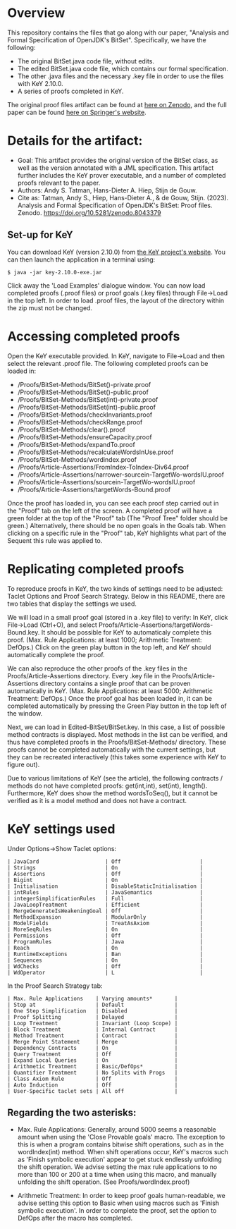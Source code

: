 # Overview
This repository contains the files that go along with our paper, "Analysis and Formal Specification of OpenJDK's BitSet". Specifically, we have the following:
* The original BitSet.java code file, without edits. 
* The edited BitSet.java code file, which contains our formal specification.
* The other .java files and the necessary .key file in order to use the files with KeY 2.10.0.
* A series of proofs completed in KeY.

The original proof files artifact can be found at [here on Zenodo](https://doi.org/10.5281/zenodo.8043379), and the full paper can be found [here on Springer's website](https://doi.org/10.1007/978-3-031-47705-8_8). 

# Details for the artifact:
* Goal: This artifact provides the original version of the BitSet class, as well as the version annotated with a JML specification. This artifact further includes the KeY prover executable, and a number of completed proofs relevant to the paper.
* Authors: Andy S. Tatman, Hans-Dieter A. Hiep, Stijn de Gouw.
* Cite as: Tatman, Andy S., Hiep, Hans-Dieter A., & de Gouw, Stijn. (2023). Analysis and Formal Specification of OpenJDK's BitSet: Proof files. Zenodo. https://doi.org/10.5281/zenodo.8043379

## Set-up for KeY
You can download KeY (version 2.10.0) from [the KeY project's website](https://www.key-project.org/download/). 
You can then launch the application in a terminal using:

`$ java -jar key-2.10.0-exe.jar`

Click away the 'Load Examples' dialogue window.
You can now load completed proofs (.proof files) or proof goals (.key files) through File->Load in the top left.
In order to load .proof files, the layout of the directory within the zip must not be changed.

# Accessing completed proofs
Open the KeY executable provided.
In KeY, navigate to File->Load and then select the relevant .proof file.
The following completed proofs can be loaded in:
* /Proofs/BitSet-Methods/BitSet()-private.proof
* /Proofs/BitSet-Methods/BitSet()-public.proof
* /Proofs/BitSet-Methods/BitSet(int)-private.proof
* /Proofs/BitSet-Methods/BitSet(int)-public.proof
* /Proofs/BitSet-Methods/checkInvariants.proof
* /Proofs/BitSet-Methods/checkRange.proof
* /Proofs/BitSet-Methods/clear().proof
* /Proofs/BitSet-Methods/ensureCapacity.proof
* /Proofs/BitSet-Methods/expandTo.proof
* /Proofs/BitSet-Methods/recalculateWordsInUse.proof
* /Proofs/BitSet-Methods/wordindex.proof
* /Proofs/Article-Assertions/FromIndex-ToIndex-Div64.proof
* /Proofs/Article-Assertions/narrower-sourcein-TargetWo-wordsIU.proof
* /Proofs/Article-Assertions/sourcein-TargetWo-wordsIU.proof
* /Proofs/Article-Assertions/targetWords-Bound.proof

Once the proof has loaded in, you can see each proof step carried out in the "Proof" tab on the left of the screen. 
A completed proof will have a green folder at the top of the "Proof" tab (The "Proof Tree" folder should be green.)
Alternatively, there should be no open goals in the Goals tab. 
When clicking on a specific rule in the "Proof" tab, KeY highlights what part of the Sequent this rule was applied to.


# Replicating completed proofs
To reproduce proofs in KeY, the two kinds of settings need to be adjusted: Taclet Options and Proof Search Strategy.
Below in this README, there are two tables that display the settings we used.

We will load in a small proof goal (stored in a .key file) to verify:
In KeY, click File->Load (Ctrl+O), and select Proofs/Article-Assertions/targetWords-Bound.key.
It should be possible for KeY to automaticaly complete this proof.
(Max. Rule Applications: at least 1000; Arithmetic Treatment: DefOps.)
Click on the green play button in the top left, and KeY should automatically complete the proof.

We can also reproduce the other proofs of the .key files in the Proofs/Article-Assertions directory.
Every .key file in the Proofs/Article-Assertions directory contains a single proof that can be proven automatically in KeY.
(Max. Rule Applications: at least 5000; Arithmetic Treatment: DefOps.)
Once the proof goal has been loaded in, it can be completed automatically by pressing the Green Play button in the top left of the window. 

Next, we can load in Edited-BitSet/BitSet.key.
In this case, a list of possible method contracts is displayed.
Most methods in the list can be verified, and thus have completed proofs in the Proofs/BitSet-Methods/ directory. 
These proofs cannot be completed automatically with the current settings, but they can be recreated interactively (this takes some experience with KeY to figure out).

Due to various limitations of KeY (see the article), the following contracts / methods do not have completed proofs: get(int,int), set(int), length().
Furthermore, KeY does show the method wordsToSeq(), but it cannot be verified as it is a model method and does not have a contract.

# KeY settings used
Under Options->Show Taclet options:
```
| JavaCard                     | Off                         |
| Strings                      | On                          |
| Assertions                   | Off                         |
| Bigint                       | On                          |
| Initialisation               | DisableStaticInitialisation |
| intRules                     | JavaSemantics               |
| integerSimplificationRules   | Full                        |
| JavaLoopTreatment            | Efficient                   |
| MergeGenerateIsWeakeningGoal | Off                         |
| MethodExpansion              | ModularOnly                 |
| ModelFields                  | TreatAsAxiom                |
| MoreSeqRules                 | On                          |
| Permissions                  | Off                         |
| ProgramRules                 | Java                        |
| Reach                        | On                          |
| RuntimeExceptions            | Ban                         |
| Sequences                    | On                          |
| WdChecks                     | Off                         |
| WdOperator                   | L                           |
```
In the Proof Search Strategy tab:
```
| Max. Rule Applications    | Varying amounts*       |
| Stop at                   | Default                |
| One Step Simplification   | Disabled               |
| Proof Splitting           | Delayed                |
| Loop Treatment            | Invariant (Loop Scope) |
| Block Treatment           | Internal Contract      |
| Method Treatment          | Contract               |
| Merge Point Statement     | Merge                  |
| Dependency Contracts      | On                     |
| Query Treatment           | Off                    |
| Expand Local Queries      | On                     |
| Arithmetic Treatment      | Basic/DefOps*          |
| Quantifier Treatment      | No Splits with Progs   |
| Class Axiom Rule          | Off                    |
| Auto Induction            | Off                    |
| User-Specific taclet sets | All off                |
```

## Regarding the two asterisks:
* Max. Rule Applications:
Generally, around 5000 seems a reasonable amount when using the 'Close Provable goals' macro. 
The exception to this is when a program contains bitwise shift operations, such as in the wordIndex(int) method.
When shift operations occur, KeY's macros such as 'Finish symbolic execution' appear to get stuck endlessly unfolding the shift operation. 
We advise setting the max rule applications to no more than 100 or 200 at a time when using this macro, and manually unfolding the shift operation. (See Proofs/wordIndex.proof)

* Arithmetic Treatment:
In order to keep proof goals human-readable, we advise setting this option to Basic when using macros such as 'Finish symbolic execution'.
In order to complete the proof, set the option to DefOps after the macro has completed.


